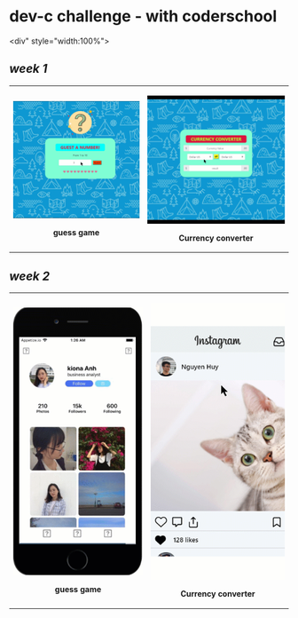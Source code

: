 # **dev-c challenge - with coderschool**

<div" style="width:100%">
<div style="width:100%">
 <h2><i>week 1</i></h2>
 <table style="width:100%">
<tr>
    <th> <p align="center">
       <img src="week1/week1_a.gif" display: "block" margin-left="auto" margin-right="auto" width="100%"/>
       <p align="center">guess game</p>
    </p> </th>
    <th> <p align="center">
       <img src="week1/week1_lab.gif" display: "block" margin-left="auto" margin-right="auto" width="100%"/>
       <p align="center">Currency converter</p>
    </p> </th>
</tr>
</table>
</div>
<div style="width:100%">
 <h2><i>week 2</i></h2>
 <table style="width:100%">
<tr>
    <th> <p align="center">
       <img src="week2/week2-assignment.gif" display: "block" margin-left="auto" margin-right="auto" width="100%"/>
       <p align="center">guess game</p>
    </p> </th>
    <th> <p align="center">
       <img src="week2/week2-lab.gif" display: "block" margin-left="auto" margin-right="auto" width="100%"/>
       <p align="center">Currency converter</p>
    </p> </th>
</tr>
</table>
</div>
</div>
